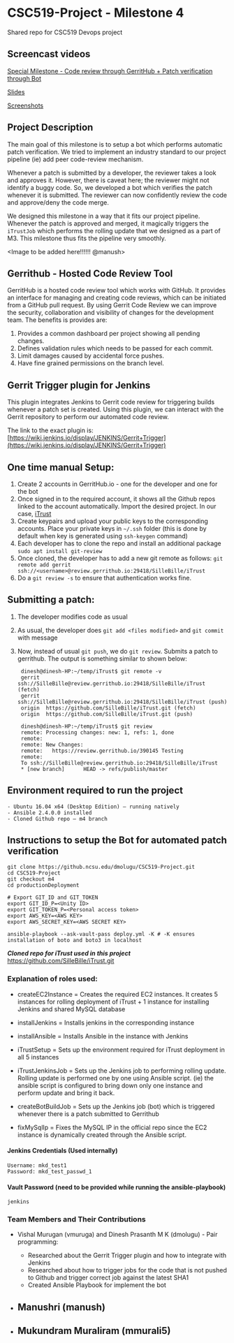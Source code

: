 # CSC519-Project - Milestone 4
Shared repo for CSC519 Devops project

## Screencast videos
[Special Milestone - Code review through GerritHub + Patch verification through Bot](https://youtu.be/h9HZ2_0ME5Q)

[Slides](patch-verification-bot.pptx)

[Screenshots](Screenshots/)

## Project Description
The main goal of this milestone is to setup a bot which performs automatic patch verification. We tried to implement an industry standard to our project pipeline (ie) add peer code-review mechanism. 

Whenever a patch is submitted by a developer, the reviewer takes a look and approves it. However, there is caveat here; the reviewer might not identify a buggy code. So, we developed a bot which verifies the patch whenever it is submitted. The reviewer can now confidently review the code and approve/deny the code merge.

We designed this milestone in a way that it fits our project pipeline. Whenever the patch is approved and merged, it magically triggers the `iTrustJob` which performs the rolling update that we designed as a part of M3. This milestone thus fits the pipeline very smoothly.

<Image to be added here!!!!!! @manush>

## Gerrithub - Hosted Code Review Tool
GerritHub is a hosted code review tool which works with GitHub. It provides an interface for managing and creating code reviews, which can be initiated from a GitHub pull request. By using Gerrit Code Review we can improve the security, collaboration and visibility of changes for the development team. The benefits is provides are:
1. Provides a common dashboard per project showing all pending changes.
2. Defines validation rules which needs to be passed for each commit.
3. Limit damages caused by accidental force pushes.
4. Have fine grained permissions on the branch level.
## Gerrit Trigger plugin for Jenkins
This plugin integrates Jenkins to Gerrit code review for triggering builds whenever a patch set is created. Using this plugin, we can interact with the Gerrit repository to perform our automated code review.

The link to the exact plugin is: [https://wiki.jenkins.io/display/JENKINS/Gerrit+Trigger](https://wiki.jenkins.io/display/JENKINS/Gerrit+Trigger)

## One time manual Setup:

1. Create 2 accounts in GerritHub.io - one for the developer and one for the bot
2. Once signed in to the required account, it shows all the Github repos linked to the account automatically. Import the desired project. In our case, [iTrust](https://review.gerrithub.io/#/q/project:SilleBille/iTrust)
3. Create keypairs and upload your public keys to the corresponding accounts. Place your private keys in `~/.ssh` folder (this is done by default when key is generated using `ssh-keygen` command)
4. Each developer has to clone the repo and install an additional package `sudo apt install git-review`
5. Once cloned, the developer has to add a new git remote as follows: `git remote add gerrit	ssh://<username>@review.gerrithub.io:29418/SilleBille/iTrust`
6. Do a `git review -s` to ensure that authentication works fine.


## Submitting a patch:
1. The developer modifies code as usual
2. As usual, the developer does `git add <files modified>` and `git commit` with message
3. Now, instead of usual `git push`, we do `git review`. Submits a patch to gerrithub. The output is something similar to shown below:

        dinesh@dinesh-HP:~/temp/iTrust$ git remote -v
        gerrit	ssh://SilleBille@review.gerrithub.io:29418/SilleBille/iTrust (fetch)
        gerrit	ssh://SilleBille@review.gerrithub.io:29418/SilleBille/iTrust (push)
        origin	https://github.com/SilleBille/iTrust.git (fetch)
        origin	https://github.com/SilleBille/iTrust.git (push)

        dinesh@dinesh-HP:~/temp/iTrust$ git review
        remote: Processing changes: new: 1, refs: 1, done            
        remote: 
        remote: New Changes:        
        remote:   https://review.gerrithub.io/390145 Testing        
        remote: 
        To ssh://SilleBille@review.gerrithub.io:29418/SilleBille/iTrust
        * [new branch]      HEAD -> refs/publish/master

## Environment required to run the project
    - Ubuntu 16.04 x64 (Desktop Edition) – running natively
    - Ansible 2.4.0.0 installed
    - Cloned Github repo – m4 branch
    
## Instructions to setup the Bot for automated patch verification
    git clone https://github.ncsu.edu/dmolugu/CSC519-Project.git
    cd CSC519-Project
    git checkout m4
    cd productionDeployment

    # Export GIT_ID and GIT_TOKEN
    export GIT_ID_P=<Unity ID>
    export GIT_TOKEN_P=<Personal access token>
    export AWS_KEY=<AWS KEY>
    export AWS_SECRET_KEY=<AWS SECRET KEY>

    ansible-playbook --ask-vault-pass deploy.yml -K # -K ensures installation of boto and boto3 in localhost

***Cloned repo for iTrust used in this project***
    https://github.com/SilleBille/iTrust.git


### Explanation of roles used:
- createEC2Instance = Creates the required EC2 instances. It creates 5 instances for rolling deployment of iTrust + 1 instance for installing Jenkins and shared MySQL database

- installJenkins = Installs jenkins in the corresponding instance

- installAnsible = Installs Ansible in the instance with Jenkins

- iTrustSetup = Sets up the environment required for iTrust deployment in all 5 instances

- iTrustJenkinsJob = Sets up the Jenkins job to performing rolling update. Rolling update is performed one by one using Ansible script. (ie) the ansible script is configured to bring down only one instance and perform update and bring it back.

- createBotBuildJob = Sets up the Jenkins job (bot) which is triggered whenever there is a patch submitted to Gerrithub

- fixMySqlIp = Fixes the MySQL IP in the official repo since the EC2 instance is dynamically created through the Ansible script.

#### Jenkins Credentials (Used internally)
    Username: mkd_test1
    Password: mkd_test_passwd_1

#### Vault Password (need to be provided while running the ansible-playbook)
    jenkins

### Team Members and Their Contributions

- Vishal Murugan (vmuruga) and Dinesh Prasanth M K (dmolugu) - Pair programming:
    - Researched about the Gerrit Trigger plugin and how to integrate with Jenkins 
    - Researched about how to trigger jobs for the code that is not pushed to Github and trigger correct job against the latest SHA1
    - Created Ansible Playbook for implement the bot

- Manushri (manush)
    - 

- Mukundram Muraliram (mmurali5)
    - 

